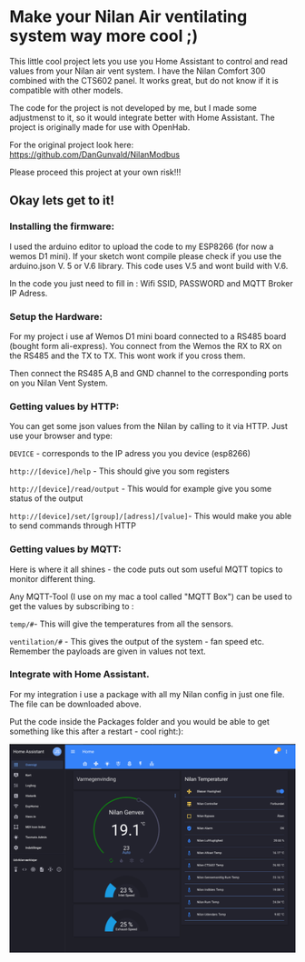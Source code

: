 # Make your Nilan Air ventilating system way more cool ;)

This little cool project lets you use you Home Assistant to control and read values from your Nilan air vent system. I have the Nilan Comfort 300 combined with the CTS602 panel. It works great, but do not know if it is compatible with other models.

The code for the project is not developed by me, but I made some adjustmenst to it, so it would integrate better with Home Assistant. The project is originally made for use with OpenHab.

For the original project look here: https://github.com/DanGunvald/NilanModbus

Please proceed this project at your own risk!!!

## Okay lets get to it!

### Installing the firmware:

I used the arduino editor to upload the code to my ESP8266 (for now a wemos D1 mini). If your sketch wont compile please check if you use the arduino.json V. 5 or V.6 library. This code uses V.5 and wont build with V.6. 

In the code you just need to fill in : Wifi SSID, PASSWORD and MQTT Broker IP Adress.


### Setup the Hardware:

For my project i use af Wemos D1 mini board connected to a RS485 board (bought form ali-express). You connect from the Wemos the RX to RX on the RS485 and the TX to TX. This wont work if you cross them.

Then connect the RS485 A,B and GND channel to the corresponding ports on you Nilan Vent System.

### Getting values by HTTP:

You can get some json values from the Nilan by calling to it via HTTP. Just use your browser and type:

`DEVICE` - corresponds to the IP adress you you device (esp8266)

`http://[device]/help` - This should give you som registers

`http://[device]/read/output` - This would for example give you some status of the output

`http://[device]/set/[group]/[adress]/[value]`- This would make you able to send commands through HTTP

### Getting values by MQTT:

Here is where it all shines - the code puts out som useful MQTT topics to monitor different thing.

Any MQTT-Tool (I use on my mac a tool called "MQTT Box") can be used to get the values by subscribing to :

`temp/#`- This will give the temperatures from all the sensors.

`ventilation/#` - This gives the output of the system - fan speed etc. Remember the payloads are given in values not text.

### Integrate with Home Assistant.

For my integration i use a package with all my Nilan config in just one file. The file can be downloaded above.

Put the code inside the Packages folder and you would be able to get something like this after a restart - cool right:):

![HA_GUI](HA_GUI.png)












